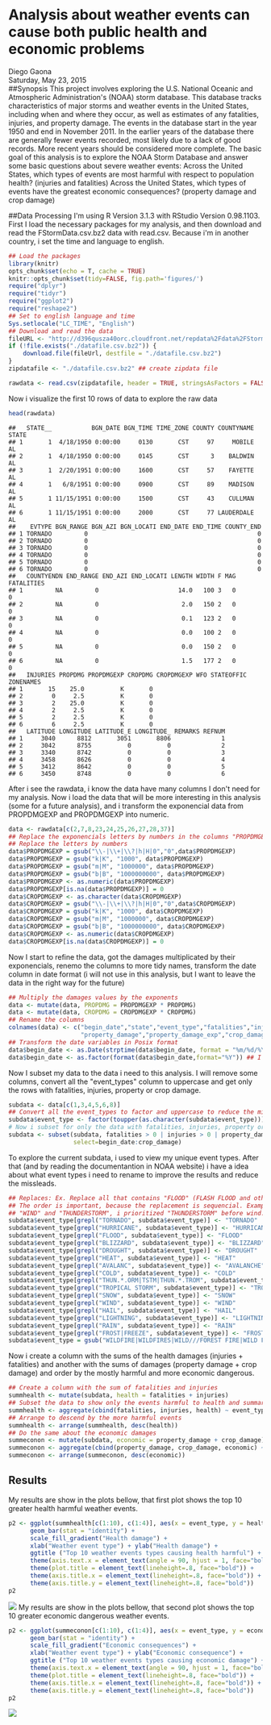 # Analysis about weather events can cause both public health and economic problems
Diego Gaona  
Saturday, May 23, 2015  
##Synopsis
This project involves exploring the U.S. National Oceanic and Atmospheric Administration's (NOAA) storm database. This database tracks characteristics of major storms and weather events in the United States, including when and where they occur, as well as estimates of any fatalities, injuries, and property damage.
The events in the database start in the year 1950 and end in November 2011. In the earlier years of the database there are generally fewer events recorded, most likely due to a lack of good records. More recent years should be considered more complete.
The basic goal of this analysis is to explore the NOAA Storm Database and answer some basic questions about severe weather events:
Across the United States, which types of events are most harmful with respect to population health? (injuries and fatalities)
Across the United States, which types of events have the greatest economic consequences? (property damage and crop damage)

##Data Processing
I'm using R Version 3.1.3 with RStudio Version 0.98.1103.
First I load the necessary packages for my analysis, and then download and read the FStormData.csv.bz2 data with read.csv.
Because i'm in another country, i set the time and language to english.

```r
## Load the packages
library(knitr)
opts_chunk$set(echo = T, cache = TRUE)
knitr::opts_chunk$set(tidy=FALSE, fig.path='figures/')
require("dplyr")
require("tidyr")
require("ggplot2")
require("reshape2")
## Set to english language and time
Sys.setlocale("LC_TIME", "English")
## Download and read the data
fileURL <- "http://d396qusza40orc.cloudfront.net/repdata%2Fdata%2FStormData.csv.bz2"
if (!file.exists("./datafile.csv.bz2")) {
    download.file(fileUrl, destfile = "./datafile.csv.bz2")
}
zipdatafile <- "./datafile.csv.bz2" ## create zipdata file

rawdata <- read.csv(zipdatafile, header = TRUE, stringsAsFactors = FALSE)
```
Now i visualize the first 10 rows of data to explore the raw data

```r
head(rawdata)
```

```
##   STATE__           BGN_DATE BGN_TIME TIME_ZONE COUNTY COUNTYNAME STATE
## 1       1  4/18/1950 0:00:00     0130       CST     97     MOBILE    AL
## 2       1  4/18/1950 0:00:00     0145       CST      3    BALDWIN    AL
## 3       1  2/20/1951 0:00:00     1600       CST     57    FAYETTE    AL
## 4       1   6/8/1951 0:00:00     0900       CST     89    MADISON    AL
## 5       1 11/15/1951 0:00:00     1500       CST     43    CULLMAN    AL
## 6       1 11/15/1951 0:00:00     2000       CST     77 LAUDERDALE    AL
##    EVTYPE BGN_RANGE BGN_AZI BGN_LOCATI END_DATE END_TIME COUNTY_END
## 1 TORNADO         0                                               0
## 2 TORNADO         0                                               0
## 3 TORNADO         0                                               0
## 4 TORNADO         0                                               0
## 5 TORNADO         0                                               0
## 6 TORNADO         0                                               0
##   COUNTYENDN END_RANGE END_AZI END_LOCATI LENGTH WIDTH F MAG FATALITIES
## 1         NA         0                      14.0   100 3   0          0
## 2         NA         0                       2.0   150 2   0          0
## 3         NA         0                       0.1   123 2   0          0
## 4         NA         0                       0.0   100 2   0          0
## 5         NA         0                       0.0   150 2   0          0
## 6         NA         0                       1.5   177 2   0          0
##   INJURIES PROPDMG PROPDMGEXP CROPDMG CROPDMGEXP WFO STATEOFFIC ZONENAMES
## 1       15    25.0          K       0                                    
## 2        0     2.5          K       0                                    
## 3        2    25.0          K       0                                    
## 4        2     2.5          K       0                                    
## 5        2     2.5          K       0                                    
## 6        6     2.5          K       0                                    
##   LATITUDE LONGITUDE LATITUDE_E LONGITUDE_ REMARKS REFNUM
## 1     3040      8812       3051       8806              1
## 2     3042      8755          0          0              2
## 3     3340      8742          0          0              3
## 4     3458      8626          0          0              4
## 5     3412      8642          0          0              5
## 6     3450      8748          0          0              6
```
After i see the rawdata, i know the data have many columns I don't need for my analysis.
Now i load the data that will be more interesting in this analysis (some for a future analysis), and i transform the exponencial data from PROPDMGEXP and PROPDMGEXP into numeric.

```r
data <- rawdata[c(2,7,8,23,24,25,26,27,28,37)]
## Replace the exponencials letters by numbers in the columns "PROPDMGEXP" and "CROPDMGEXP"
## Replace the letters by numbers
data$PROPDMGEXP = gsub("\\-|\\+|\\?|h|H|0","0",data$PROPDMGEXP)
data$PROPDMGEXP = gsub("k|K", "1000", data$PROPDMGEXP)
data$PROPDMGEXP = gsub("m|M", "1000000", data$PROPDMGEXP)
data$PROPDMGEXP = gsub("b|B", "1000000000", data$PROPDMGEXP)
data$PROPDMGEXP <- as.numeric(data$PROPDMGEXP)
data$PROPDMGEXP[is.na(data$PROPDMGEXP)] = 0
data$CROPDMGEXP <- as.character(data$CROPDMGEXP)
data$CROPDMGEXP = gsub("\\-|\\+|\\?|h|H|0","0",data$CROPDMGEXP)
data$CROPDMGEXP = gsub("k|K", "1000", data$CROPDMGEXP)
data$CROPDMGEXP = gsub("m|M", "1000000", data$CROPDMGEXP)
data$CROPDMGEXP = gsub("b|B", "1000000000", data$CROPDMGEXP)
data$CROPDMGEXP <- as.numeric(data$CROPDMGEXP)
data$CROPDMGEXP[is.na(data$CROPDMGEXP)] = 0
```
Now I start to refine the data, got the damages multiplicated by their exponencials, renemo the columns to more tidy names, transform the date column in date format (i will not use in this analysis, but I want to leave the data in the right way for the future)

```r
## Multiply the damages values by the exponents
data <- mutate(data, PROPDMG = PROPDMGEXP * PROPDMG) 
data <- mutate(data, CROPDMG = CROPDMGEXP * CROPDMG) 
## Rename the columns
colnames(data) <- c("begin_date","state","event_type","fatalities","injuries",
                    "property_damage","property_damage_exp","crop_damage","crop_damage_exp","reference_number")
## Transform the date variables in Posix format
data$begin_date <- as.Date(strptime(data$begin_date, format = "%m/%d/%Y %H:%M:%S"))  
data$begin_date <- as.factor(format(data$begin_date,format="%Y")) ## I will use only the year
```
Now I subset my data to the data i need to this analysis. I will remove some columns, convert all the "event_types" column to uppercase and get only the rows with fatalities, injuries, property or crop damage.

```r
subdata <- data[c(1,3,4,5,6,8)]
## Convert all the event_types to factor and uppercase to reduce the mistyped errors
subdata$event_type <- factor(toupper(as.character(subdata$event_type)))
# Now i subset for only the data with fatalities, injuries, property or crop damage.
subdata <- subset(subdata, fatalities > 0 | injuries > 0 | property_damage > 0 | crop_damage > 0,
                  select=begin_date:crop_damage)
```
To explore the current subdata, i used  to view my unique event types. After that (and by reading the documentantion in NOAA website) i have a idea about what event types i need to rename to improve the results and reduce the missleads.

```r
## Replaces: Ex. Replace all that contains "FLOOD" (FLASH FLOOD and others) by exactly "FLOOD" 
## The order is important, because the replacement is sequencial. Example, some events have: 
## "WIND" and "THUNDERSTORM", i prioritized "THUNDERSTORM" before wind.
subdata$event_type[grepl("TORNADO", subdata$event_type)] <- "TORNADO"
subdata$event_type[grepl("HURRICANE", subdata$event_type)] <- "HURRICANE"
subdata$event_type[grepl("FLOOD", subdata$event_type)] <- "FLOOD"
subdata$event_type[grepl("BLIZZARD", subdata$event_type)] <- "BLIZZARD"
subdata$event_type[grepl("DROUGHT", subdata$event_type)] <- "DROUGHT"
subdata$event_type[grepl("HEAT", subdata$event_type)] <- "HEAT"
subdata$event_type[grepl("AVALANC", subdata$event_type)] <- "AVALANCHE"
subdata$event_type[grepl("COLD", subdata$event_type)] <- "COLD"
subdata$event_type[grepl("THUN.*.ORM|TSTM|THUN.*.TROM", subdata$event_type)] <- "THUNDERSTORM"
subdata$event_type[grepl("TROPICAL STORM", subdata$event_type)] <- "TROPICAL STORM"
subdata$event_type[grepl("SNOW", subdata$event_type)] <- "SNOW"
subdata$event_type[grepl("WIND", subdata$event_type)] <- "WIND"
subdata$event_type[grepl("HAIL", subdata$event_type)] <- "HAIL"
subdata$event_type[grepl("LIGHTNING", subdata$event_type)] <- "LIGHTNING"
subdata$event_type[grepl("RAIN", subdata$event_type)] <- "RAIN"
subdata$event_type[grepl("FROST|FREEZE", subdata$event_type)] <- "FROST/FREEZE"
subdata$event_type = gsub("WILDFIRE|WILDFIRES|WILD///FOREST FIRE|WILD FIRES", "FIRE", subdata$event_type)
```
Now i create a column with the sums of the health damages (injuries + fatalities) and another with the sums of damages (property damage + crop damage) and order by the mostly harmful and more economic dangerous.

```r
## Create a column with the sum of fatalities and injuries
summhealth <- mutate(subdata, health = fatalities + injuries)
## Subset the data to show only the events harmful to health and summarize the data by event type.
summhealth <- aggregate(cbind(fatalities, injuries, health) ~ event_type, summhealth[which(summhealth$health != 0),], sum, na.action = na.pass)
## Arrange to descend by the more harmful events
summhealth <- arrange(summhealth, desc(health))
## Do the same about the economic damages
summeconon <- mutate(subdata, economic = property_damage + crop_damage)
summeconon <- aggregate(cbind(property_damage, crop_damage, economic) ~ event_type, summeconon[which(summeconon$economic != 0),], sum, na.action = na.pass)
summeconon <- arrange(summeconon, desc(economic))
```
## Results
My results are show in the plots bellow, that first plot shows the top 10 greater health harmful weather events.

```r
p2 <- ggplot(summhealth[c(1:10), c(1:4)], aes(x = event_type, y = health, fill = -health)) + 
      geom_bar(stat = "identity") +
      scale_fill_gradient("Health damage") +
      xlab("Weather event type") + ylab("Health damage") +
      ggtitle ("Top 10 weather events types causing health harmful") +
      theme(axis.text.x = element_text(angle = 90, hjust = 1, face="bold")) +
      theme(plot.title = element_text(lineheight=.8, face="bold")) +
      theme(axis.title.x = element_text(lineheight=.8, face="bold")) +
      theme(axis.title.y = element_text(lineheight=.8, face="bold"))            
p2
```

![](figures/plothealth-1.png) 
My results are show in the plots bellow, that second plot shows the top 10 greater economic dangerous  weather events.

```r
p2 <- ggplot(summeconon[c(1:10), c(1:4)], aes(x = event_type, y = economic, fill = -economic)) + 
      geom_bar(stat = "identity") +
      scale_fill_gradient("Economic consequences") +
      xlab("Weather event type") + ylab("Economic consequence") +
      ggtitle ("Top 10 weather events types causing economic damage") +
      theme(axis.text.x = element_text(angle = 90, hjust = 1, face="bold")) +
      theme(plot.title = element_text(lineheight=.8, face="bold")) +
      theme(axis.title.x = element_text(lineheight=.8, face="bold")) +
      theme(axis.title.y = element_text(lineheight=.8, face="bold"))            
p2
```

![](figures/ploteconomic-1.png) 
